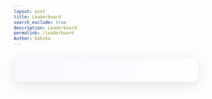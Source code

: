 ```yaml
---
layout: post
title: Leaderboard
search_exclude: true
description: Leaderboard
permalink: /leaderboard
Author: Daksha
---
```


<div class="leaderboard-container">
    <style>
        .leaderboard-container {
            font-family: 'Poppins', Arial, sans-serif;
            max-width: 800px;
            margin: 2rem auto;
            padding: 2rem;
            background: linear-gradient(145deg, #f6f8ff, #ffffff);
            border-radius: 20px;
            box-shadow: 0 8px 30px rgba(0, 0, 0, 0.1);
        }

        .leaderboard-title {
            color: #2C3E50;
            font-size: 2.5rem;
            margin-bottom: 2rem;
            text-align: center;
            font-weight: 600;
            text-transform: uppercase;
            letter-spacing: 2px;
        }

        .leaderboard-table {
            width: 100%;
            border-collapse: separate;
            border-spacing: 0 8px;
            margin: 20px 0;
        }

        .leaderboard-table th {
            background: #2C3E50;
            color: white;
            padding: 15px;
            text-align: left;
            font-weight: 500;
            font-size: 1.1rem;
            border-radius: 8px;
        }

        .leaderboard-table tr {
            transition: transform 0.2s ease;
        }

        .leaderboard-table tr:hover {
            transform: translateY(-2px);
        }

        .leaderboard-table td {
            padding: 15px;
            background: white;
            border-top: 1px solid #eee;
            border-bottom: 1px solid #eee;
        }

        .leaderboard-table td:first-child {
            border-left: 1px solid #eee;
            border-top-left-radius: 8px;
            border-bottom-left-radius: 8px;
        }

        .leaderboard-table td:last-child {
            border-right: 1px solid #eee;
            border-top-right-radius: 8px;
            border-bottom-right-radius: 8px;
        }

        .rank-1 {
            background: linear-gradient(145deg, #ffd700, #ffc800) !important;
            color: #2C3E50;
            font-weight: bold;
        }

        .rank-2 {
            background: linear-gradient(145deg, #C0C0C0, #B8B8B8) !important;
            color: #2C3E50;
            font-weight: bold;
        }

        .rank-3 {
            background: linear-gradient(145deg, #CD7F32, #C77730) !important;
            color: white;
            font-weight: bold;
        }

        .form-container {
            margin: 2rem auto;
            max-width: 600px;
            display: flex;
            gap: 1rem;
            padding: 1.5rem;
            background: white;
            border-radius: 12px;
            box-shadow: 0 4px 15px rgba(0, 0, 0, 0.05);
        }

        .form-input {
            padding: 12px 15px;
            border: 2px solid #eee;
            border-radius: 8px;
            font-size: 1rem;
            transition: border-color 0.3s ease;
            flex: 1;
        }

        .form-input:focus {
            border-color: #2C3E50;
            outline: none;
        }

        .submit-button {
            padding: 12px 25px;
            background: #2C3E50;
            color: white;
            border: none;
            border-radius: 8px;
            font-size: 1rem;
            cursor: pointer;
            transition: background-color 0.3s ease;
        }

        .submit-button:hover {
            background: #34495E;
        }

        @media (max-width: 768px) {
            .leaderboard-container {
                margin: 1rem;
                padding: 1rem;
            }

            .form-container {
                flex-direction: column;
            }

            .leaderboard-table {
                font-size: 0.9rem;
            }
        }
    </style>

    <h1 class="leaderboard-title">Scribble Masters</h1>
    <table class="leaderboard-table">
        <thead>
            <tr>
                <th>Rank</th>
                <th>Artist</th>
                <th>Score</th>
            </tr>
        </thead>
        <tbody id="leaderboard">
            <!-- Rows will be dynamically inserted here -->
        </tbody>
    </table>
    <div class="form-container">
        <input type="text" id="name" placeholder="Enter artist name" class="form-input">
        <input type="number" id="score" placeholder="Enter score" class="form-input">
        <button id="addButton" class="submit-button">Add Score</button>
    </div>
</div>

<script>
    let leaderboard = [];

    async function fetchLeaderboard() {
        try {
            const response = await fetch('http://localhost:5001/api/leaderboard');
            if (!response.ok) {
                throw new Error('Network response was not ok');
            }
            const data = await response.json();
            leaderboard = data.map(item => ({
                name: `${item.profile_name} - ${item.drawing_name}`,
                score: item.score
            }));
            renderLeaderboard();
        } catch (error) {
            console.error('Error fetching leaderboard:', error);
            document.getElementById('leaderboard').innerHTML = 
                '<tr><td colspan="3">Error loading leaderboard. Please try again later.</td></tr>';
        }
    }

    function renderLeaderboard() {
        const tbody = document.getElementById('leaderboard');
        tbody.innerHTML = "";
        
        if (leaderboard.length === 0) {
            tbody.innerHTML = '<tr><td colspan="3">No entries yet</td></tr>';
            return;
        }

        leaderboard.forEach((entry, index) => {
            const row = document.createElement('tr');
            const rankClass = index < 3 ? `rank-${index + 1}` : '';
            
            row.innerHTML = `
                <td class="${rankClass}">${index + 1}</td>
                <td class="${rankClass}">${entry.name}</td>
                <td class="${rankClass}">${entry.score}</td>
            `;
            tbody.appendChild(row);
        });
    }

    async function addEntry() {
        const nameInput = document.getElementById('name');
        const scoreInput = document.getElementById('score');
        const name = nameInput.value.trim();
        const score = parseInt(scoreInput.value);
        
        if (!name) {
            alert('Please enter a name');
            return;
        }
        
        if (isNaN(score) || score < 0 || score > 100) {
            alert('Please enter a valid score between 0 and 100');
            return;
        }

        try {
            const response = await fetch('http://localhost:5001/api/leaderboard', {
                method: 'POST',
                headers: {
                    'Content-Type': 'application/json',
                },
                body: JSON.stringify({ name, score })
            });

            if (!response.ok) {
                const errorData = await response.json();
                throw new Error(errorData.error || 'Failed to add entry');
            }

            await fetchLeaderboard();
            nameInput.value = "";
            scoreInput.value = "";
        } catch (error) {
            console.error('Error adding entry:', error);
            alert(error.message || 'Failed to add entry to leaderboard');
        }
    }

    document.getElementById('addButton').addEventListener('click', addEntry);
    document.getElementById('score').addEventListener('keypress', function(e) {
        if (e.key === 'Enter') {
            addEntry();
        }
    });
    
    fetchLeaderboard();
</script>


